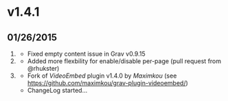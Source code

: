 # v1.4.1
## 01/26/2015

1. [](#bugfix)
	* Fixed empty content issue in Grav v0.9.15
2. [](#bugfix)
	* Added more flexbility for enable/disable per-page (pull request from @rhukster)
3. [](#new)
	* Fork of *VideoEmbed* plugin v1.4.0 by _Maximkou_ (see https://github.com/maximkou/grav-plugin-videoembed/)
	* ChangeLog started...
